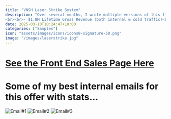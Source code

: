 ```yaml
---
title: "VNSH Laser Strike System"
description: "Over several months, I wrote multiple versions of this flow, which sells a dry-fire laser handgun training system. You can see the final control front-end page below.
<br><br>- $1.8M Lifetime Gross Revenue (both internal & cold traffic)<br>- 3.5% Conversion Rate at Launch<br>- $180 AOV<br>" 
date: 2025-03-10T10:24:47+10:00
categories: ["Samples"]
icon: "assets/images/icons/icons8-signature-50.png"
image: "/images/laserstrike.jpg"
---
```

# [See the Front End Sales Page Here](https://vnsh.com/pages/vnls1)
# Some of my best internal emails for this offer with stats...
![Email#1]({{site.baseurl}}/images/VNLS1.png)
![Email#2]({{site.baseurl}}/images/VNLS2.png)
![Email#3]({{site.baseurl}}/images/VNLS3.png)

